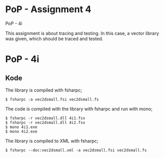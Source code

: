 # PoP - Assignment 4
PoP - 4i

This assignment is about tracing and testing. In this case, a vector library was given, which should be traced and tested.


# PoP - 4i


## Kode

The library is compiled with fsharpc;

	$ fsharpc -a vec2dsmall.fsi vec2dsmall.fs


The code is compiled with the library with fsharpc and run with mono;

	$ fsharpc -r vec2dsmall.dll 4i1.fsx
	$ fsharpc -r vec2dsmall.dll 4i2.fsx
	$ mono 4i1.exe
	$ mono 4i2.exe


The library is compiled to XML with fsharpc;

	$ fsharpc --doc:vec2dsmall.xml -a vec2dsmall.fsi vec2dsmall.fs
 
